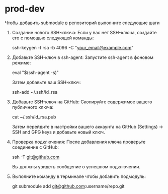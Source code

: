 # prod-dev

Чтобы добавить submodule в репозиторий выполните следующие шаги


1. Создание нового SSH-ключа:
   Если у вас нет SSH-ключа, создайте его с помощью следующей команды:
   
   ssh-keygen -t rsa -b 4096 -C "your_email@example.com"

2. Добавьте SSH-ключ в ssh-agent:
   Запустите ssh-agent в фоновом режиме:
   
   eval "$(ssh-agent -s)"
   
   Затем добавьте ваш SSH-ключ:
   
   ssh-add ~/.ssh/id_rsa
   
3. Добавьте SSH-ключ на GitHub:
   Скопируйте содержимое вашего публичного ключа:

   cat ~/.ssh/id_rsa.pub
   
   Затем перейдите в настройки вашего аккаунта на GitHub (Settings) -> SSH and GPG keys и добавьте новый ключ.

4. Проверка подключения:
   После добавления ключа проверьте соединение с GitHub:
   
   ssh -T git@github.com
   
   Вы должны увидеть сообщение о успешном подключении.

5. Выполните команду в терминале чтобы добавить подмодуль:

   git submodule add git@github.com:username/repo.git

